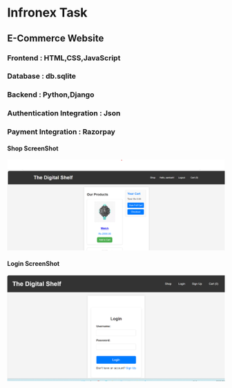 # Infronex Task
## E-Commerce Website
### Frontend : HTML,CSS,JavaScript
### Database : db.sqlite
### Backend : Python,Django
### Authentication Integration : Json
### Payment Integration : Razorpay

#### Shop ScreenShot 
![Image Alt](https://github.com/santosh-coder457/Infronex_Project/blob/da03b569eb73fa2237c59869586e861a229f3fa5/shop-page.png)

#### Login ScreenShot
![Image Alt](https://github.com/santosh-coder457/Infronex_Project/blob/2b583e6d289f20a3767a87237a60170ed95c608c/Login-Scrrenshot.png)



